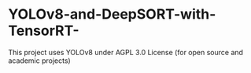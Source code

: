 # YOLOv8-and-DeepSORT-with-TensorRT-
This project uses YOLOv8 under AGPL 3.0 License (for open source and academic projects)
